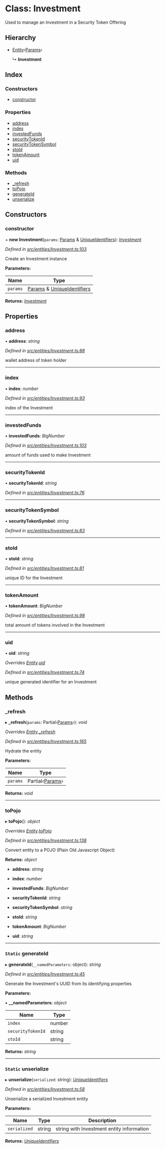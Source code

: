 # Class: Investment

Used to manage an Investment in a Security Token Offering

## Hierarchy

- [Entity](_entities_entity_.entity.md)‹[Params](../interfaces/_entities_investment_.params.md)›

  ↳ **Investment**

## Index

### Constructors

- [constructor](_entities_investment_.investment.md#constructor)

### Properties

- [address](_entities_investment_.investment.md#address)
- [index](_entities_investment_.investment.md#index)
- [investedFunds](_entities_investment_.investment.md#investedfunds)
- [securityTokenId](_entities_investment_.investment.md#securitytokenid)
- [securityTokenSymbol](_entities_investment_.investment.md#securitytokensymbol)
- [stoId](_entities_investment_.investment.md#stoid)
- [tokenAmount](_entities_investment_.investment.md#tokenamount)
- [uid](_entities_investment_.investment.md#uid)

### Methods

- [\_refresh](_entities_investment_.investment.md#_refresh)
- [toPojo](_entities_investment_.investment.md#topojo)
- [generateId](_entities_investment_.investment.md#static-generateid)
- [unserialize](_entities_investment_.investment.md#static-unserialize)

## Constructors

### constructor

\+ **new Investment**(`params`: [Params](../interfaces/_entities_investment_.params.md) & [UniqueIdentifiers](../interfaces/_entities_investment_.uniqueidentifiers.md)): _[Investment](_entities_investment_.investment.md)_

_Defined in [src/entities/Investment.ts:103](https://github.com/PolymathNetwork/polymath-sdk/blob/a1cd5e3/src/entities/Investment.ts#L103)_

Create an Investment instance

**Parameters:**

| Name     | Type                                                                                                                                    |
| -------- | --------------------------------------------------------------------------------------------------------------------------------------- |
| `params` | [Params](../interfaces/_entities_investment_.params.md) & [UniqueIdentifiers](../interfaces/_entities_investment_.uniqueidentifiers.md) |

**Returns:** _[Investment](_entities_investment_.investment.md)_

## Properties

### address

• **address**: _string_

_Defined in [src/entities/Investment.ts:88](https://github.com/PolymathNetwork/polymath-sdk/blob/a1cd5e3/src/entities/Investment.ts#L88)_

wallet address of token holder

---

### index

• **index**: _number_

_Defined in [src/entities/Investment.ts:93](https://github.com/PolymathNetwork/polymath-sdk/blob/a1cd5e3/src/entities/Investment.ts#L93)_

index of the Investment

---

### investedFunds

• **investedFunds**: _BigNumber_

_Defined in [src/entities/Investment.ts:103](https://github.com/PolymathNetwork/polymath-sdk/blob/a1cd5e3/src/entities/Investment.ts#L103)_

amount of funds used to make Investment

---

### securityTokenId

• **securityTokenId**: _string_

_Defined in [src/entities/Investment.ts:76](https://github.com/PolymathNetwork/polymath-sdk/blob/a1cd5e3/src/entities/Investment.ts#L76)_

---

### securityTokenSymbol

• **securityTokenSymbol**: _string_

_Defined in [src/entities/Investment.ts:83](https://github.com/PolymathNetwork/polymath-sdk/blob/a1cd5e3/src/entities/Investment.ts#L83)_

---

### stoId

• **stoId**: _string_

_Defined in [src/entities/Investment.ts:81](https://github.com/PolymathNetwork/polymath-sdk/blob/a1cd5e3/src/entities/Investment.ts#L81)_

unique ID for the Investment

---

### tokenAmount

• **tokenAmount**: _BigNumber_

_Defined in [src/entities/Investment.ts:98](https://github.com/PolymathNetwork/polymath-sdk/blob/a1cd5e3/src/entities/Investment.ts#L98)_

total amount of tokens involved in the Investment

---

### uid

• **uid**: _string_

_Overrides [Entity](_entities_entity_.entity.md).[uid](_entities_entity_.entity.md#abstract-uid)_

_Defined in [src/entities/Investment.ts:74](https://github.com/PolymathNetwork/polymath-sdk/blob/a1cd5e3/src/entities/Investment.ts#L74)_

unique generated identifier for an Investment

## Methods

### \_refresh

▸ **\_refresh**(`params`: Partial‹[Params](../interfaces/_entities_investment_.params.md)›): _void_

_Overrides [Entity](_entities_entity_.entity.md).[\_refresh](_entities_entity_.entity.md#abstract-_refresh)_

_Defined in [src/entities/Investment.ts:165](https://github.com/PolymathNetwork/polymath-sdk/blob/a1cd5e3/src/entities/Investment.ts#L165)_

Hydrate the entity

**Parameters:**

| Name     | Type                                                             |
| -------- | ---------------------------------------------------------------- |
| `params` | Partial‹[Params](../interfaces/_entities_investment_.params.md)› |

**Returns:** _void_

---

### toPojo

▸ **toPojo**(): _object_

_Overrides [Entity](_entities_entity_.entity.md).[toPojo](_entities_entity_.entity.md#abstract-topojo)_

_Defined in [src/entities/Investment.ts:138](https://github.com/PolymathNetwork/polymath-sdk/blob/a1cd5e3/src/entities/Investment.ts#L138)_

Convert entity to a POJO (Plain Old Javascript Object)

**Returns:** _object_

- **address**: _string_

- **index**: _number_

- **investedFunds**: _BigNumber_

- **securityTokenId**: _string_

- **securityTokenSymbol**: _string_

- **stoId**: _string_

- **tokenAmount**: _BigNumber_

- **uid**: _string_

---

### `Static` generateId

▸ **generateId**(`__namedParameters`: object): _string_

_Defined in [src/entities/Investment.ts:45](https://github.com/PolymathNetwork/polymath-sdk/blob/a1cd5e3/src/entities/Investment.ts#L45)_

Generate the Investment's UUID from its identifying properties

**Parameters:**

▪ **\_\_namedParameters**: _object_

| Name              | Type   |
| ----------------- | ------ |
| `index`           | number |
| `securityTokenId` | string |
| `stoId`           | string |

**Returns:** _string_

---

### `Static` unserialize

▸ **unserialize**(`serialized`: string): _[UniqueIdentifiers](../interfaces/_entities_investment_.uniqueidentifiers.md)_

_Defined in [src/entities/Investment.ts:58](https://github.com/PolymathNetwork/polymath-sdk/blob/a1cd5e3/src/entities/Investment.ts#L58)_

Unserialize a serialized Investment entity

**Parameters:**

| Name         | Type   | Description                               |
| ------------ | ------ | ----------------------------------------- |
| `serialized` | string | string with Investment entity information |

**Returns:** _[UniqueIdentifiers](../interfaces/_entities_investment_.uniqueidentifiers.md)_
